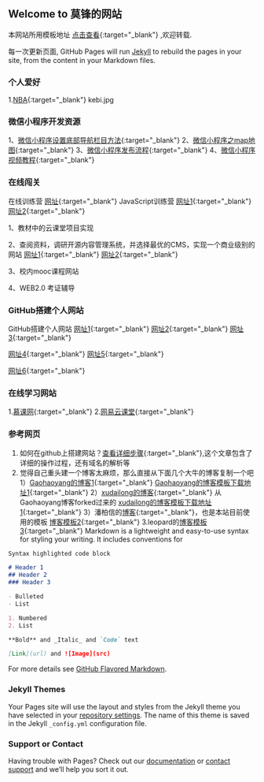 ## Welcome to 莫锋的网站

本网站所用模板地址 [点击查看](https://github.com/cuteftp/cuteftp.github.io/){:target="_blank"} ,欢迎转载.

每一次更新页面, GitHub Pages will run [Jekyll](https://jekyllrb.com/) to rebuild the pages in your site, from the content in your Markdown files.
### 个人爱好
1.[NBA](https://nba.hupu.com){:target="_blank"}
kebi.jpg
### 微信小程序开发资源
1、[微信小程序设置底部导航栏目方法](https://blog.csdn.net/u012118993/article/details/52943783){:target="_blank"} 
2、[微信小程序之map地图](https://blog.csdn.net/hedong_77/article/details/55189978){:target="_blank"}
3、[微信小程序发布流程](https://jingyan.baidu.com/article/fea4511a2e027cf7bb91250c.html ){:target="_blank"}
4、[微信小程序视频教程](https://pan.baidu.com/s/1kUXxZ0b){:target="_blank"}
### 在线闯关
在线训练营
[网址](https://www.freecodecamp.cn){:target="_blank"}
JavaScript训练营
[网址1](https://www.w3cschool.cn/codecamp/list?pename=basic_javascript_camp){:target="_blank"}
[网址2](https://www.freecodecamp.cn/challenges/comment-your-javascript-code){:target="_blank"}

1、教材中的云课堂项目实现

2、查阅资料，调研开源内容管理系统，并选择最优的CMS，实现一个商业级别的网站
[网址1](https://blog.csdn.net/chmask/article/details/7555556){:target="_blank"}
[网址2](https://www.drupal.org){:target="_blank"}

3、校内mooc课程网站

4、WEB2.0 考证辅导
### GitHub搭建个人网站
GitHub搭建个人网站
[网址1](https://pages.github.com/){:target="_blank"}
[网址2](http://blog.csdn.net/wangyj1108/article/details/51444419){:target="_blank"}
[网址3](https://www.cnblogs.com/joshtao/articles/6601430.html){:target="_blank"}


[网址4](http://blog.csdn.net/pspgbhu/article/details/51205264){:target="_blank"}
[网址5](https://www.zhihu.com/question/24156818){:target="_blank"}




[网址6](https://blog.csdn.net/wangbf_java/article/details/80518213){:target="_blank"}
### 在线学习网站
1.[慕课网](https://www.imooc.com/){:target="_blank"}
2.[网易云课堂](http://study.163.com/){:target="_blank"}
### 参考网页

1.  如何在github上搭建网站？[查看详细步骤](https://www.cnblogs.com/camille666/p/how_to_build_website_at_github.html/){:target="_blank"},这个文章包含了详细的操作过程，还有域名的解析等
2.  觉得自己重头建一个博客太麻烦，那么直接从下面几个大牛的博客复制一个吧
1）[Gaohaoyang的博客1](https://gaohaoyang.github.io/){:target="_blank"}
   [Gaohaoyang的博客模板下载地址1](https://github.com/gaohaoyang/gaohaoyang.github.io){:target="_blank"}
2）[xudailong的博客](https://643435675.github.io/){:target="_blank"} 从Gaohaoyang博客forked过来的 
[xudailong的博客模板下载地址1](https://github.com/643435675/643435675.github.io/){:target="_blank"}
3）潘柏信的[博客](http://baixin.io/){:target="_blank"}，也是本站目前使用的模板
  [博客模板2](https://github.com/leopardpan/leopardpan.github.io){:target="_blank"}
3.leopard的[博客模板3](https://github.com/MengZheK/kangblog.github.io){:target="_blank"}
Markdown is a lightweight and easy-to-use syntax for styling your writing. It includes conventions for

```markdown
Syntax highlighted code block

# Header 1
## Header 2
### Header 3

- Bulleted
- List

1. Numbered
2. List

**Bold** and _Italic_ and `Code` text

[Link](url) and ![Image](src)
```

For more details see [GitHub Flavored Markdown](https://guides.github.com/features/mastering-markdown/).

### Jekyll Themes

Your Pages site will use the layout and styles from the Jekyll theme you have selected in your [repository settings](https://github.com/cuteftp/cuteftp.github.io/settings). The name of this theme is saved in the Jekyll `_config.yml` configuration file.

### Support or Contact

Having trouble with Pages? Check out our [documentation](https://help.github.com/categories/github-pages-basics/) or [contact support](https://github.com/contact) and we’ll help you sort it out.
